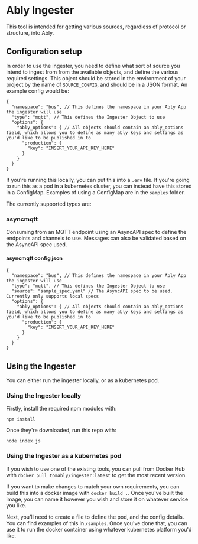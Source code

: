 # Ably Ingester

This tool is intended for getting various sources, regardless of protocol or structure, into Ably.

## Configuration setup

In order to use the ingester, you need to define what sort of source you intend to ingest from from the available objects, and define the various required settings. This object should be stored in the environment of your project by the name of `SOURCE_CONFIG`, and should be in a JSON format. An example config would be:

```
{
  "namespace": "bus", // This defines the namespace in your Ably App the ingester will use
  "type": "mqtt", // This defines the Ingester Object to use
  "options": {
    "ably_options": { // All objects should contain an ably_options field, which allows you to define as many ably keys and settings as you'd like to be published in to
      "production": {
        "key": "INSERT_YOUR_API_KEY_HERE"
      }
    }
  }
}
```

If you're running this locally, you can put this into a `.env` file. If you're going to run this as a pod in a kubernetes cluster, you can instead have this stored in a ConfigMap. Examples of using a ConfigMap are in the `samples` folder.

The currently supported types are:

### asyncmqtt

Consuming from an MQTT endpoint using an AsyncAPI spec to define the endpoints and channels to use. Messages can also be validated based on the AsyncAPI spec used.

#### asyncmqtt config json

```
{
  "namespace": "bus", // This defines the namespace in your Ably App the ingester will use
  "type": "mqtt", // This defines the Ingester Object to use
  "source": "sample_spec.yaml" // The AsyncAPI spec to be used. Currently only supports local specs
  "options": {
    "ably_options": { // All objects should contain an ably_options field, which allows you to define as many ably keys and settings as you'd like to be published in to
      "production": {
        "key": "INSERT_YOUR_API_KEY_HERE"
      }
    }
  }
}
```

## Using the Ingester

You can either run the ingester locally, or as a kubernetes pod.

### Using the Ingester locally

Firstly, install the required npm modules with:

`npm install`

Once they're downloaded, run this repo with:

`node index.js`

### Using the Ingester as a kubernetes pod

If you wish to use one of the existing tools, you can pull from Docker Hub with `docker pull tomably/ingester:latest` to get the most recent version.

If you want to make changes to match your own requirements, you can build this into a docker image with `docker build .`. Once you've built the image, you can name it however you wish and store it on whatever service you like.

Next, you'll need to create a file to define the pod, and the config details. You can find examples of this in `/samples`. Once you've done that, you can use it to run the docker container using whatever kubernetes platform you'd like.

